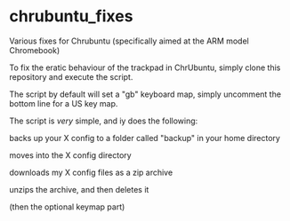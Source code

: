 chrubuntu_fixes
===============

Various fixes for Chrubuntu (specifically aimed at the ARM model Chromebook)

To fix the eratic behaviour of the trackpad in ChrUbuntu, simply clone this
repository and execute the script.

The script by default will set a "gb" keyboard map, simply uncomment the bottom
line for a US key map.

The script is *very* simple, and iy does the following:

backs up your X config to a folder called "backup" in your home directory

moves into the X config directory

downloads my X config files as a zip archive

unzips the archive, and then deletes it

(then the optional keymap part)
